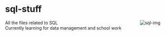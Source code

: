 # sql-stuff

<img align="right" src="https://cdn-icons-png.flaticon.com/128/4248/4248443.png" alt="sql-img">

All the files related to SQL <br>
Currently learning for data management and school work 
